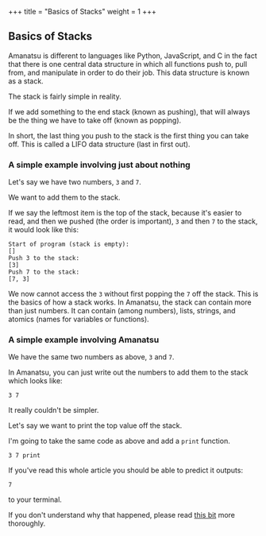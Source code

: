 +++
title = "Basics of Stacks"
weight = 1
+++
## Basics of Stacks
Amanatsu is different to languages like Python, JavaScript, and C in the fact that there is one
central data structure in which all functions push to, pull from, and manipulate in order to do
their job. This data structure is known as a stack.

The stack is fairly simple in reality.

If we add something to the end stack (known as pushing),
that will always be the thing we have to take off (known as popping).

In short, the last thing you push to the stack is the first thing you can take off.
This is called a LIFO data structure (last in first out).

### A simple example involving just about nothing

Let's say we have two numbers, `3` and `7`.

We want to add them to the stack.

If we say the leftmost item is the top of the stack, because it's easier to read,
and then we pushed (the order is important), `3` and then `7` to the stack, it would look like this:
```
Start of program (stack is empty):
[]
Push 3 to the stack:
[3]
Push 7 to the stack:
[7, 3]
```
We now cannot access the `3` without first popping the `7` off the stack.
This is the basics of how a stack works.
In Amanatsu, the stack can contain more than just numbers.
It can contain (among numbers), lists, strings, and atomics (names for variables or functions).

### A simple example involving Amanatsu

We have the same two numbers as above, `3` and `7`.

In Amanatsu, you can just write out the numbers to add them to the stack which looks like:

```amnt
3 7
```

It really couldn't be simpler.

Let's say we want to print the top value off the stack.

I'm going to take the same code as above and add a `print` function.

```amnt
3 7 print
```

If you've read this whole article you should be able to predict it outputs:

```
7
```

to your terminal.

If you don't understand why that happened, please read [this bit](#a-simple-example-involving-just-about-nothing) more thoroughly.
